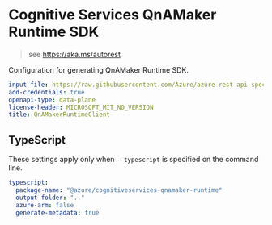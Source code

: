 # Cognitive Services QnAMaker Runtime SDK

> see https://aka.ms/autorest

Configuration for generating QnAMaker Runtime SDK.

```yaml
input-file: https://raw.githubusercontent.com/Azure/azure-rest-api-specs/master/specification/cognitiveservices/data-plane/QnAMaker/stable/v4.0/QnAMakerRuntime.json
add-credentials: true
openapi-type: data-plane
license-header: MICROSOFT_MIT_NO_VERSION
title: QnAMakerRuntimeClient
```

## TypeScript

These settings apply only when `--typescript` is specified on the command line.

```yaml $(typescript)
typescript:
  package-name: "@azure/cognitiveservices-qnamaker-runtime"
  output-folder: ".."
  azure-arm: false
  generate-metadata: true
```
